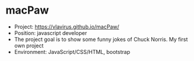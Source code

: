 # macPaw

* Project: https://vlavirus.github.io/macPaw/
* Position: javascript developer 
* The project goal is to show some funny jokes of Chuck Norris. My first own project
* Environment: JavaScript/CSS/HTML, bootstrap
